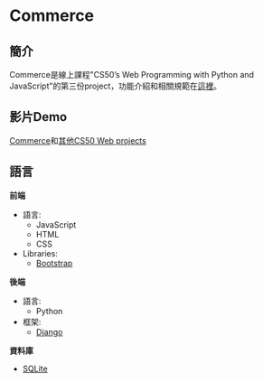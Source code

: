 # Commerce
## 簡介
Commerce是線上課程"CS50’s Web Programming with Python and JavaScript"的第三份project，功能介紹和相關規範在[這裡](https://cs50.harvard.edu/web/2020/projects/2/commerce/)。
## 影片Demo
[Commerce](https://www.youtube.com/watch?v=ZZ9gNGl-OLM)和[其他CS50 Web projects](https://www.youtube.com/watch?v=r3aNjHKzp38&list=PLOkl6-MPDzmQWAiiCIYhA_ODP6JqfpGlc)
## 語言
**前端**
- 語言: 
 	* JavaScript
	* HTML
	* CSS
- Libraries:
	* [Bootstrap](https://getbootstrap.com/)

**後端**
- 語言: 
	* Python
- 框架:
 	* [Django](https://www.djangoproject.com/)
 
**資料庫**
- [SQLite](https://www.sqlite.org/index.html)
